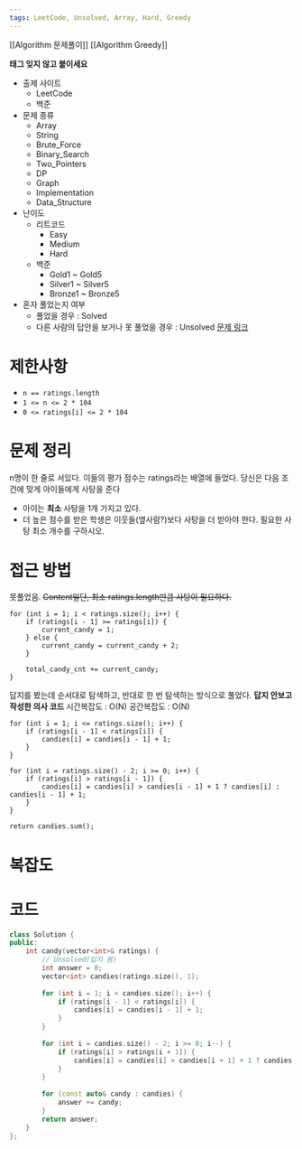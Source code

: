 ```yaml
---
tags: LeetCode, Unsolved, Array, Hard, Greedy
---
```

[[Algorithm 문제풀이]] [[Algorithm Greedy]]

**태그 잊지 않고 붙이세요**
- 출제 사이트
	- LeetCode
	- 백준
- 문제 종류
	- Array
	- String
	- Brute_Force
	- Binary_Search
	- Two_Pointers
	- DP
	- Graph
	- Implementation
	- Data_Structure
- 난이도
	- 리트코드
		- Easy
		- Medium
		- Hard
	- 백준
		- Gold1 ~ Gold5
		- Silver1 ~ Silver5
		- Bronze1 ~ Bronze5
- 혼자 풀었는지 여부
	- 풀었을 경우 : Solved
	- 다른 사람의 답안을 보거나 못 풀었을 경우 : Unsolved
[문제 링크](https://leetcode.com/problems/candy/)
# 제한사항
- `n == ratings.length`
- `1 <= n <= 2 * 104`
- `0 <= ratings[i] <= 2 * 104`

# 문제 정리
n명이 한 줄로 서있다.
이들의 평가 점수는 ratings라는 배열에 들었다.
당신은 다음 조건에 맞게 아이들에게 사탕을 준다
- 아이는 **최소** 사탕을 1개 가지고 있다.
- 더 높은 점수를 받은 학생은 이웃들(옆사람?)보다 사탕을 더 받아야 한다.
필요한 사탕 최소 개수를 구하시오.

# 접근 방법
못풀었음.
~~Content일단, 최소 ratings.length만큼 사탕이 필요하다.~~
``` 의사코드
for (int i = 1; i < ratings.size(); i++) {
	if (ratings[i - 1] >= ratings[i]) {
		current_candy = 1;
	} else {
		current_candy = current_candy + 2;
	}

	total_candy_cnt += current_candy;
}

```

답지를 봤는데 순서대로 탐색하고, 반대로 한 번 탐색하는 방식으로 풀었다.
**답지 안보고 작성한 의사 코드**
시간복잡도 : O(N)
공간복잡도 : O(N)
``` 
for (int i = 1; i <= ratings.size(); i++) {
	if (ratings[i - 1] < ratings[i]) {
		candies[i] = candies[i - 1] + 1;
	}
}

for (int i = ratings.size() - 2; i >= 0; i++) {
	if (ratings[i] > ratings[i - 1]) {
		candies[i] = candies[i] > candies[i - 1] + 1 ? candies[i] : candies[i - 1] + 1;
	}
}

return candies.sum();
```

# 복잡도


# 코드
``` cpp
class Solution {  
public:  
    int candy(vector<int>& ratings) {  
        // Unsolved(답지 봄)  
        int answer = 0;  
        vector<int> candies(ratings.size(), 1);  
  
        for (int i = 1; i < candies.size(); i++) {  
            if (ratings[i - 1] < ratings[i]) {  
                candies[i] = candies[i - 1] + 1;  
            }  
        }  
  
        for (int i = candies.size() - 2; i >= 0; i--) {  
            if (ratings[i] > ratings[i + 1]) {  
                candies[i] = candies[i] > candies[i + 1] + 1 ? candies[i] : candies[i + 1] + 1;  
            }  
        }  
  
        for (const auto& candy : candies) {  
            answer += candy;  
        }  
        return answer;  
    }  
};
```

